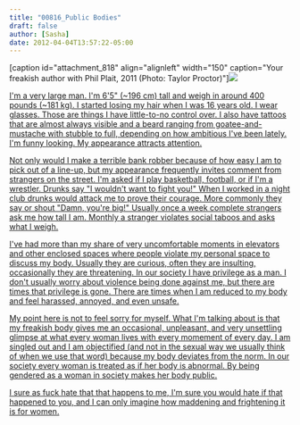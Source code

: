 ```yaml
---
title: "00816_Public Bodies"
draft: false
author: [Sasha]
date: 2012-04-04T13:57:22-05:00
---
```


[caption id="attachment_818" align="alignleft" width="150" caption="Your freakish author with Phil Plait, 2011 (Photo: Taylor Proctor)"]<a href="http://www.morethanmen.org/wp-content/uploads/2012/04/SPwPP.jpg">![](http://www.morethanmen.org/wp-content/uploads/2012/04/SPwPP-150x150.jpg)

I'm a very large man. I'm 6'5" (~196 cm) tall and weigh in around 400 pounds (~181 kg). I started losing my hair when I was 16 years old. I wear glasses. Those are things I have little-to-no control over. I also have tattoos that are almost always visible and a beard ranging from goatee-and-mustache with stubble to full, depending on how ambitious I've been lately. I'm funny looking. My appearance attracts attention.

Not only would I make a terrible bank robber because of how easy I am to pick out of a line-up, but my appearance frequently invites comment from strangers on the street. I'm asked if I play basketball, football, or if I'm a wrestler. Drunks say "I wouldn't want to fight you!" When I worked in a night club drunks would attack me to prove their courage. More commonly they say or shout "Damn, you're big!" Usually once a week complete strangers ask me how tall I am. Monthly a stranger violates social taboos and asks what I weigh.

I've had more than my share of very uncomfortable moments in elevators and other enclosed spaces where people violate my personal space to discuss my body. Usually they are curious, often they are insulting, occasionally they are threatening. In our society I have privilege as a man. I don't usually worry about violence being done against me, but there are times that privilege is gone. There are times when I am reduced to my body and feel harassed, annoyed, and even unsafe.

My point here is not to feel sorry for myself. What I'm talking about is that my freakish body gives me an occasional, unpleasant, and very unsettling glimpse at what every woman lives with every momement of every day. I am singled out and I am objectified (and not in the sexual way we usually think of when we use that word) because my body deviates from the norm. In our society every woman is treated as if her body is abnormal. By being gendered as a woman in society makes her body public.

I sure as fuck hate that that happens to me, I'm sure you would hate if that happened to you, and I can only imagine how maddening and frightening it is for women.
